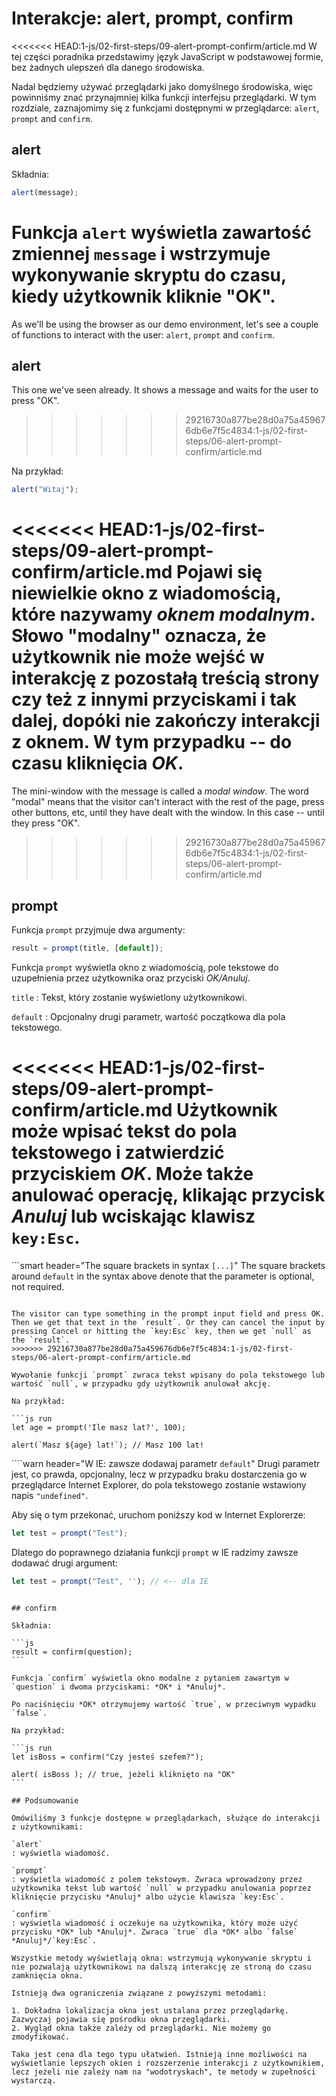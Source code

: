 # Interakcje: alert, prompt, confirm

<<<<<<< HEAD:1-js/02-first-steps/09-alert-prompt-confirm/article.md
W tej części poradnika przedstawimy język JavaScript w podstawowej formie, bez żadnych ulepszeń dla danego środowiska.

Nadal będziemy używać przeglądarki jako domyślnego środowiska, więc powinniśmy znać przynajmniej kilka funkcji interfejsu przeglądarki. W tym rozdziale, zaznajomimy się z funkcjami dostępnymi w przeglądarce: `alert`, `prompt` and `confirm`.

## alert

Składnia:

```js
alert(message);
```

Funkcja `alert` wyświetla zawartość zmiennej `message` i wstrzymuje wykonywanie skryptu do czasu, kiedy użytkownik kliknie "OK".
=======
As we'll be using the browser as our demo environment, let's see a couple of functions to interact with the user: `alert`, `prompt` and `confirm`.

## alert

This one we've seen already. It shows a message and waits for the user to press "OK".
>>>>>>> 29216730a877be28d0a75a459676db6e7f5c4834:1-js/02-first-steps/06-alert-prompt-confirm/article.md

Na przykład:

```js run
alert("Witaj");
```

<<<<<<< HEAD:1-js/02-first-steps/09-alert-prompt-confirm/article.md
Pojawi się niewielkie okno z wiadomością, które nazywamy *oknem modalnym*. Słowo "modalny" oznacza, że użytkownik nie może wejść w interakcję z pozostałą treścią strony czy też z innymi przyciskami i tak dalej, dopóki nie zakończy interakcji z oknem. W tym przypadku -- do czasu kliknięcia *OK*.
=======
The mini-window with the message is called a *modal window*. The word "modal" means that the visitor can't interact with the rest of the page, press other buttons, etc, until they have dealt with the window. In this case -- until they press "OK".
>>>>>>> 29216730a877be28d0a75a459676db6e7f5c4834:1-js/02-first-steps/06-alert-prompt-confirm/article.md

## prompt

Funkcja `prompt` przyjmuje dwa argumenty:

```js no-beautify
result = prompt(title, [default]);
```

Funkcja `prompt` wyświetla okno z wiadomością, pole tekstowe do uzupełnienia przez użytkownika oraz przyciski *OK/Anuluj*.

`title`
: Tekst, który zostanie wyświetlony użytkownikowi.

`default`
: Opcjonalny drugi parametr, wartość początkowa dla pola tekstowego.

<<<<<<< HEAD:1-js/02-first-steps/09-alert-prompt-confirm/article.md
Użytkownik może wpisać tekst do pola tekstowego i zatwierdzić przyciskiem *OK*. Może także anulować operację, klikając przycisk *Anuluj* lub wciskając klawisz `key:Esc`.
=======
```smart header="The square brackets in syntax `[...]`"
The square brackets around `default` in the syntax above denote that the parameter is optional, not required.
```

The visitor can type something in the prompt input field and press OK. Then we get that text in the `result`. Or they can cancel the input by pressing Cancel or hitting the `key:Esc` key, then we get `null` as the `result`.
>>>>>>> 29216730a877be28d0a75a459676db6e7f5c4834:1-js/02-first-steps/06-alert-prompt-confirm/article.md

Wywołanie funkcji `prompt` zwraca tekst wpisany do pola tekstowego lub wartość `null`, w przypadku gdy użytkownik anulował akcję.

Na przykład:

```js run
let age = prompt('Ile masz lat?', 100);

alert(`Masz ${age} lat!`); // Masz 100 lat!
```

````warn header="W IE: zawsze dodawaj parametr `default`"
Drugi parametr jest, co prawda, opcjonalny, lecz w przypadku braku dostarczenia go w przeglądarce Internet Explorer, do pola tekstowego zostanie wstawiony napis `"undefined"`.

Aby się o tym przekonać, uruchom poniższy kod w Internet Explorerze:

```js run
let test = prompt("Test");
```

Dlatego do poprawnego działania funkcji `prompt` w IE radzimy zawsze dodawać drugi argument:

```js run
let test = prompt("Test", ''); // <-- dla IE
```
````

## confirm

Składnia:

```js
result = confirm(question);
```

Funkcja `confirm` wyświetla okno modalne z pytaniem zawartym w `question` i dwoma przyciskami: *OK* i *Anuluj*.

Po naciśnięciu *OK* otrzymujemy wartość `true`, w przeciwnym wypadku `false`.

Na przykład:

```js run
let isBoss = confirm("Czy jesteś szefem?");

alert( isBoss ); // true, jeżeli kliknięto na "OK"
```

## Podsumowanie

Omówiliśmy 3 funkcje dostępne w przeglądarkach, służące do interakcji z użytkownikami:

`alert`
: wyświetla wiadomość.

`prompt`
: wyświetla wiadomość z polem tekstowym. Zwraca wprowadzony przez użytkownika tekst lub wartość `null` w przypadku anulowania poprzez kliknięcie przycisku *Anuluj* albo użycie klawisza `key:Esc`.

`confirm`
: wyświetla wiadomość i oczekuje na użytkownika, który może użyć przycisku *OK* lub *Anuluj*. Zwraca `true` dla *OK* albo `false` *Anuluj*/`key:Esc`.

Wszystkie metody wyświetlają okna: wstrzymują wykonywanie skryptu i nie pozwalają użytkownikowi na dalszą interakcję ze stroną do czasu zamknięcia okna.

Istnieją dwa ograniczenia związane z powyższymi metodami:

1. Dokładna lokalizacja okna jest ustalana przez przeglądarkę. Zazwyczaj pojawia się pośrodku okna przeglądarki.
2. Wygląd okna także zależy od przeglądarki. Nie możemy go zmodyfikować.

Taka jest cena dla tego typu ułatwień. Istnieją inne możliwości na wyświetlanie lepszych okien i rozszerzenie interakcji z użytkownikiem, lecz jeżeli nie zależy nam na "wodotryskach", te metody w zupełności wystarczą.